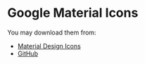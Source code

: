 # Google Material Icons

You may download them from:
* [Material Design Icons](https://material.io/icons/)
* [GitHub](https://github.com/google/material-design-icons/releases)
